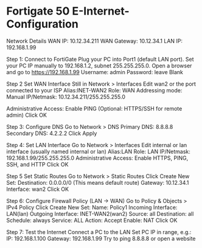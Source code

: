 # Fortigate 50 E-Internet-Configuration
Network Details
WAN IP: 10.12.34.211
WAN Gateway: 10.12.34.1
LAN IP: 192.168.1.99

Step 1: Connect to FortiGate
Plug your PC into Port1 (default LAN port).
Set your PC IP manually to 192.168.1.2, subnet 255.255.255.0.
Open a browser and go to https://192.168.1.99 
Username: admin
Password: leave Blank

Step 2
Set WAN Interface
Still in Network > Interfaces
Edit wan2 or the port connected to your ISP
Alias:INET-WAN2
Role: WAN
Addressing mode: Manual
IP/Netmask: 10.12.34.211/255.255.255.0

Administrative Access: Enable PING (Optional: HTTPS/SSH for remote admin)
Click OK

Step 3: Configure DNS
Go to Network > DNS
Primary DNS: 8.8.8.8
Secondary DNS: 4.2.2.2
Click Apply

Step 4: Set LAN Interface
Go to Network > Interfaces
Edit internal or lan interface (usually named internal or lan)
Alias:LAN
Role: LAN
IP/Netmask: 192.168.1.99/255.255.255.0
Administrative Access: Enable HTTPS, PING, SSH, and HTTP
Click OK

Step 5
Set Static Routes
Go to Network > Static Routes
Click Create New
Set:
Destination: 0.0.0.0/0 (This means default route)
Gateway: 10.12.34.1
Interface: wan2
Click OK

Step 6: Configure Firewall Policy (LAN → WAN)
Go to Policy & Objects > IPv4 Policy
Click Create New
Set:
Name: Policy1
Incoming Interface: LAN(lan)
Outgoing Interface: INET-WAN2(wan2)
Source: all
Destination: all
Schedule: always
Service: ALL
Action: Accept
Enable: NAT
Click OK

Step 7: Test the Internet
Connect a PC to the LAN
Set PC IP in range, e.g.:
IP: 192.168.1.100
Gateway: 192.168.1.99
Try to ping 8.8.8.8 or open a website

